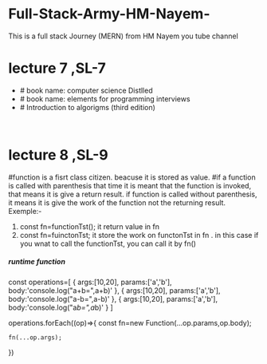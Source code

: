 # Full-Stack-Army-HM-Nayem-
This is a full stack Journey (MERN) from HM Nayem you tube channel 
<h1>lecture 7 ,SL-7</h1>
<ul>
  <li>
  # book name: computer science Distlled
  </li>
  <li>
  # book name: elements for programming interviews
  </li>
  <li>
  # Introduction to algorigms (third edition)
  </li>
</ul>
<br/>
<h1>lecture 8 ,SL-9</h1>

#function is a fisrt class citizen. beacuse it is stored as value.
#if a function is called with parenthesis that time it is meant that the function is invoked, that means it is give a return result. if function is called without parenthesis, it means it is give the work of the function  not the returning result.
Exemple:-
  1. const fn=functionTst(); it return value in fn
  2. const fn=fuinctonTst; it store the work on functonTst in fn . in this case if you wnat to call the functionTst, you can call it by fn()
<h5>runtime function</h5>

const operations=[
    {
        args:[10,20],
        params:['a','b'],
        body:'console.log("a+b=",a+b)'
    },
    {
        args:[10,20],
        params:['a','b'],
        body:'console.log("a-b=",a-b)'
    },
    {
        args:[10,20],
        params:['a','b'],
        body:'console.log("a*b=",a*b)'
    }
]


operations.forEach((op)=>{
    const fn=new Function(...op.params,op.body);

    fn(...op.args);
})
